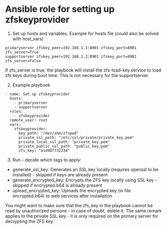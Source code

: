 # Ansible role for setting up zfskeyprovider

1. Set up hosts and variables. Example for hosts file (could also be solved with host_vars)

```
primaryserver zfskey_peer=192.168.1.1:8901 zfskey_port=8901 zfs_server=True
supportserver zfskey_peer=192.168.1.2:8901 zfskey_port=8901 zfs_server=False
```

If zfs_server is true, the playbook will install the zfs-load-key.service to load zfs keys during boot time. This
is not necessary for the supportserver.

2. Example playbook

```
- name: Set up zfskeyprovider
  hosts:
    - primaryserver
    - supportserver
  roles:
    - zfskeyprovider
  remote_user: root
  vars:
    zfskeyprovider:
      key_path: "/dev/shm/zfspwd"
      private_ssl_path: "/etc/ssl/private/private_key.pem"
      private_local_ssl_path: "private_key.pem"
      private_public_ssl_path: "public_key.pem"
      zfs_key: "asd98f732234"
```

3. Run - decide which tags to apply:

  - generate_ssl_key: Generates an SSL key locally (requires openssl to be installed) - skipped if keys are already present
  - generate_encrypted_key: Encrypts the ZFS key locally using SSL key - skipped if encrypted.b64 is already present
  - upload_encrypted_key: Uploads the encrypted key (in file encrypted.b64) to web services after installation

You might want to make sure that the zfs_key in the playbook cannot be read by unauthorized persons - in case of doubt, delete it.
The same remark applies to the private SSL key - it is only required on the primary server for decrypting the ZFS key.
